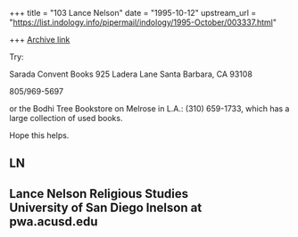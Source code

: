+++
title = "103 Lance Nelson"
date = "1995-10-12"
upstream_url = "https://list.indology.info/pipermail/indology/1995-October/003337.html"

+++
[Archive link](https://list.indology.info/pipermail/indology/1995-October/003337.html)


Try:

Sarada Convent Books
925 Ladera Lane
Santa Barbara, CA 93108

805/969-5697

or the Bodhi Tree Bookstore on Melrose in L.A.: (310) 659-1733, which has 
a large collection of used books.

Hope this helps.

LN
---------------------------
Lance Nelson
Religious Studies    
University of San Diego
lnelson at pwa.acusd.edu
---------------------------









